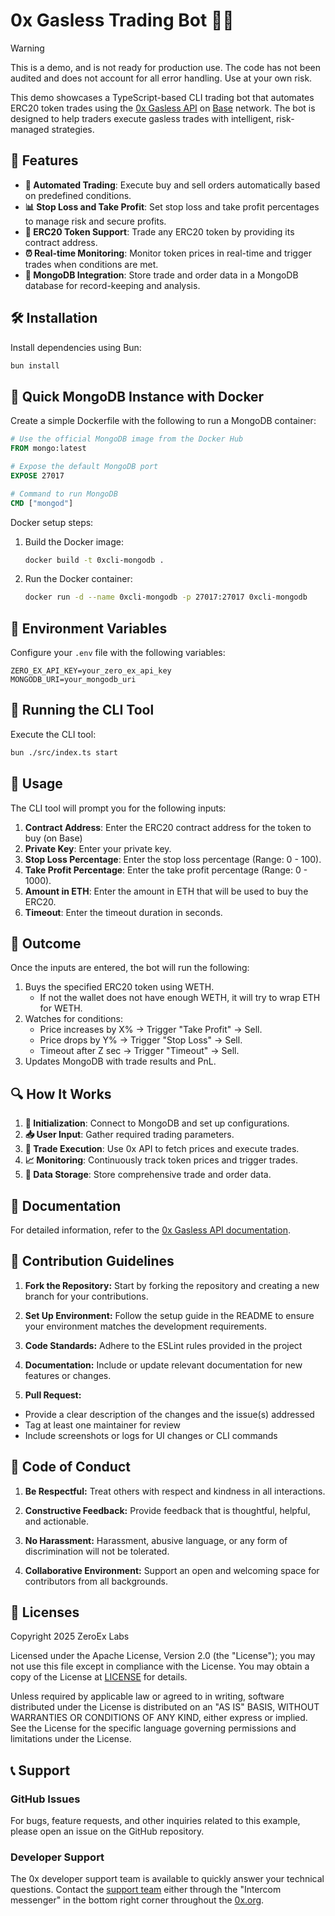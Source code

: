 # 0x Gasless Trading Bot 🤖💱


> [!WARNING]  
> This is a demo, and is not ready for production use. The code has not been audited and does not account for all error handling. Use at your own risk.

This demo showcases a TypeScript-based CLI trading bot that automates ERC20 token trades using the [0x Gasless API](https://0x.org/docs/gasless-api/introduction) on [Base](https://www.base.org/) network. The bot is designed to help traders execute gasless trades with intelligent, risk-managed strategies.


## 🌟 Features

- **🚀 Automated Trading**: Execute buy and sell orders automatically based on predefined conditions.
- **📊 Stop Loss and Take Profit**: Set stop loss and take profit percentages to manage risk and secure profits.
- **🔗 ERC20 Token Support**: Trade any ERC20 token by providing its contract address.
- **⏰ Real-time Monitoring**: Monitor token prices in real-time and trigger trades when conditions are met.
- **💾 MongoDB Integration**: Store trade and order data in a MongoDB database for record-keeping and analysis.

## 🛠 Installation

Install dependencies using Bun:

```bash
bun install
```

## 🐳 Quick MongoDB Instance with Docker

Create a simple Dockerfile with the following to run a MongoDB container:

```dockerfile
# Use the official MongoDB image from the Docker Hub
FROM mongo:latest

# Expose the default MongoDB port
EXPOSE 27017

# Command to run MongoDB
CMD ["mongod"]
```

Docker setup steps:

1. Build the Docker image:
    ```bash
    docker build -t 0xcli-mongodb .
    ```

2. Run the Docker container:
    ```bash
    docker run -d --name 0xcli-mongodb -p 27017:27017 0xcli-mongodb
    ```

## 🔐 Environment Variables

Configure your `.env` file with the following variables:

```env
ZERO_EX_API_KEY=your_zero_ex_api_key
MONGODB_URI=your_mongodb_uri
```

## 🚀 Running the CLI Tool

Execute the CLI tool:

```bash
bun ./src/index.ts start
```

## 📝 Usage

The CLI tool will prompt you for the following inputs:

1. **Contract Address**: Enter the ERC20 contract address for the token to buy (on Base)
2. **Private Key**: Enter your private key.
3. **Stop Loss Percentage**: Enter the stop loss percentage (Range: 0 - 100).
4. **Take Profit Percentage**: Enter the take profit percentage (Range: 0 - 1000).
5. **Amount in ETH**: Enter the amount in ETH that will be used to buy the ERC20.
6. **Timeout**: Enter the timeout duration in seconds.

## 🤖 Outcome

Once the inputs are entered, the bot will run the following:

1. Buys the specified ERC20 token using WETH. 
    - If not the wallet does not have enough WETH, it will try to wrap ETH for WETH.
2. Watches for conditions:
    - Price increases by X% → Trigger "Take Profit" → Sell.
    - Price drops by Y% → Trigger "Stop Loss" → Sell.
    - Timeout after Z sec → Trigger "Timeout" → Sell.
3. Updates MongoDB with trade results and PnL.


## 🔍 How It Works

1. **🏁 Initialization**: Connect to MongoDB and set up configurations.
2. **📥 User Input**: Gather required trading parameters.
3. **💱 Trade Execution**: Use 0x API to fetch prices and execute trades.
4. **📈 Monitoring**: Continuously track token prices and trigger trades.
5. **💾 Data Storage**: Store comprehensive trade and order data.

## 📖 Documentation

For detailed information, refer to the [0x Gasless API documentation](https://0x.org/docs/category/gasless-api).

## 🤝 Contribution Guidelines

1. **Fork the Repository:** Start by forking the repository and creating a new branch for your contributions.

2. **Set Up Environment:** Follow the setup guide in the README to ensure your environment matches the development requirements.

3. **Code Standards:** Adhere to the ESLint rules provided in the project

4. **Documentation:** Include or update relevant documentation for new features or changes.

5. **Pull Request:**
- Provide a clear description of the changes and the issue(s) addressed
- Tag at least one maintainer for review
- Include screenshots or logs for UI changes or CLI commands

## 📜 Code of Conduct

1. **Be Respectful:** Treat others with respect and kindness in all interactions.

2. **Constructive Feedback:** Provide feedback that is thoughtful, helpful, and actionable.

3. **No Harassment:** Harassment, abusive language, or any form of discrimination will not be tolerated.

4. **Collaborative Environment:** Support an open and welcoming space for contributors from all backgrounds.

## 📄 Licenses

Copyright 2025 ZeroEx Labs

Licensed under the Apache License, Version 2.0 (the "License"); you may not use this file except in compliance with the License. You may obtain a copy of the License at [LICENSE](http://www.apache.org/licenses/LICENSE-2.0) for details.

Unless required by applicable law or agreed to in writing, software distributed under the License is distributed on an "AS IS" BASIS, WITHOUT WARRANTIES OR CONDITIONS OF ANY KIND, either express or implied. See the License for the specific language governing permissions and limitations under the License.

## 📞 Support

### GitHub Issues
For bugs, feature requests, and other inquiries related to this example, please open an issue on the GitHub repository.

### Developer Support
The 0x developer support team is available to quickly answer your technical questions. Contact the [support team](https://0x.org/docs/introduction/community#contact-support) either through the "Intercom messenger" in the bottom right corner throughout the [0x.org](https://0x.org/).